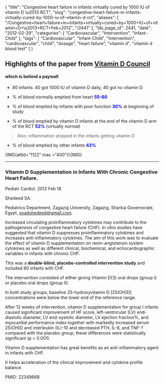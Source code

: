 {
    "title": "Congestive heart failure in infants virtually cured by 1000 IU of vitamin D \u2013 RCT",
    "slug": "congestive-heart-failure-in-infants-virtually-cured-by-1000-iu-of-vitamin-d-rct",
    "aliases": [
        "/Congestive+heart+failure+in+infants+virtually+cured+by+1000+IU+of+vitamin+D+\u2013+RCT+Feb+2012",
        "/2441"
    ],
    "tiki_page_id": 2441,
    "date": "2012-02-29",
    "categories": [
        "Cardiovascular",
        "Intervention",
        "Infant-Child"
    ],
    "tags": [
        "Cardiovascular",
        "Infant-Child",
        "Intervention",
        "cardiovascular",
        "child",
        "dosage",
        "heart failure",
        "vitamin d",
        "vitamin d blood test"
    ]
}


## Highlights of the paper from [Vitamin D Council](http://blog.vitamindcouncil.org/2012/02/28/infant-heart-failure-and-vitamin-d-supplementation/%20)

#### which is behind a paywall

* 80 infants: 40 got 1000 IU of vitamin D daily, 40 got no vitamin D

* % of blood normally emptied from heart  **<span style="color:#00F;">55-60</span>** 

* % of blood emptied by infants with poor function **<span style="color:#00F;">30%</span>**  at beginning of study

* % of blood emptied by vitamin D infants at the end of the vitamin D arm of the RCT **<span style="color:#00F;">52%</span>**  (virtually normal)

> Also: inflammation stopped in the infants getting vitamin D

* % of blood emptied by other infants  **<span style="color:#00F;">43%</span>** 

{IMG(attId="1122" max ="400")}{IMG}

---

### Vitamin D Supplementation in Infants With Chronic Congestive Heart Failure.

Pediatr Cardiol. 2012 Feb 18.

Shedeed SA.

Pediatrics Department, Zagazig University, Zagazig, Sharkia Governorate, Egypt, soadshedeed@gmail.com.

Increased circulating proinflammatory cytokines may contribute to the pathogenesis of congestive heart failure (CHF). In vitro studies have suggested that vitamin D suppresses proinflammatory cytokines and increases anti-inflammatory cytokines. The aim of this work was to evaluate the effect of vitamin D supplementation on renin-angiotensin system cytokines as well as different clinical, biochemical, and echocardiographic variables in infants with chronic CHF. 

This was a  **double-blind, placebo-controlled intervention study**  and included 80 infants with CHF. 

The intervention consisted of either giving Vitamin D(3) oral drops (group I) or placebo oral drops (group II). 

In both study groups, baseline 25-hydroxyvitamin D <span>[25(OH)D]</span> concentrations were below the lower end of the reference range. 

After 12 weeks of intervention, vitamin D supplementation for group I infants caused significant improvement of HF score, left-ventricular (LV) end-diastolic diameter, LV end-systolic diameter, LV ejection fraction%, and myocardial performance index together with markedly increased serum 25(OH)D and interleukin (IL)-10 and decreased PTH, IL-6, and TNF-? compared with the placebo group; these differences were statistically significant (p < 0.001). 

Vitamin D supplementation has great benefits as an anti-inflammatory agent in infants with CHF.

It helps acceleration of the clinical improvement and cytokine profile balance.

PMID:     22349668